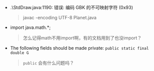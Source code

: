 * .\StdDraw.java:1190: 错误: 编码 GBK 的不可映射字符 (0x93)  
  > javac -encoding UTF-8  Planet.java  

* import java.math.*;
  > 怎么记得math不用import啊，有的文档用到了也没import？  

* The following fields should be made private: `public static final double G`  
  > `public` 会有什么问题吗？